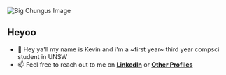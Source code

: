 ![Big Chungus Image](https://cdn.discordapp.com/attachments/889308915102269480/893419612811694131/Untitled-1.png)

<h2>Heyoo</h2>

- 👋 Hey ya'll my name is Kevin and i'm a ~first year~ third year compsci student in UNSW
- 📫 Feel free to reach out to me on [**LinkedIn**](https://www.linkedin.com/in/kevinesutandi/) or [**Other Profiles**](https://portfolio.kevinsutandi.com)

<!---
KevinSutandi/KevinSutandi is a ✨ special ✨ repository because its `README.md` (this file) appears on your GitHub profile.
You can click the Preview link to take a look at your changes.
--->
